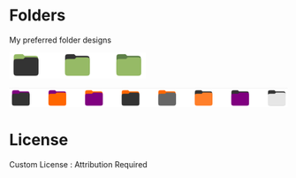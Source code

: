 # Folders
My preferred folder designs

![Mint Demo](https://github.com/meetdilip/Folders/blob/master/Mint/Mint%20Demo.png)

![Folder Demo](https://github.com/meetdilip/Folders/blob/master/demo.png)


# License
Custom License : Attribution Required
